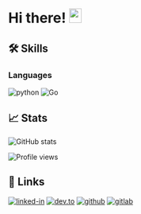 # Hi there! <img src="https://media.giphy.com/media/hvRJCLFzcasrR4ia7z/giphy.gif" width="25px" height="29px">


## 🛠️ Skills


### Languages
![python](https://img.shields.io/badge/Python-3776AB?style=for-the-badge&logo=python&logoColor=white)
![Go](https://img.shields.io/badge/Go-00ADD8?style=for-the-badge&logo=go&logoColor=white)






## 📈 Stats

![GitHub stats](https://github-readme-stats.vercel.app/api?username=GentlemenValidators&show_icons=true)  

![Profile views](https://gpvc.arturio.dev/GentlemenValidators)  

## 🔗 Links

[![linked-in](https://img.shields.io/badge/Linked_In-0077B5?style=for-the-badge&logo=LinkedIn&logoColor=white)](https://www.linkedin.com/in/ni)
[![dev.to](https://img.shields.io/badge/Dev.to-0A0A0A?style=for-the-badge&logo=DevdotTo&logoColor=white)](https://dev.to/GentlemenValidators)
[![github](https://img.shields.io/badge/GitHub-000000?style=for-the-badge&logo=GitHub&logoColor=white)](https://github.com/GentlemenValidators)
[![gitlab](https://img.shields.io/badge/GitLab-330F63?style=for-the-badge&logo=gitlab&logoColor=white)](https://gitlab.com/GentlemenValidators)
